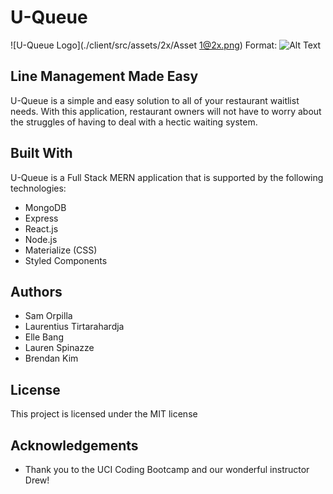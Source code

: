 # U-Queue
![U-Queue Logo](./client/src/assets/2x/Asset 1@2x.png)
Format: ![Alt Text](url)

## Line Management Made Easy

U-Queue is a simple and easy solution to all of your restaurant waitlist needs. With this application, restaurant owners will not have to worry about the struggles of having to deal with a hectic waiting system.

## Built With
U-Queue is a Full Stack MERN application that is supported by the following technologies:
* MongoDB
* Express
* React.js
* Node.js
* Materialize (CSS) 
* Styled Components 

## Authors 
* Sam Orpilla
* Laurentius Tirtarahardja
* Elle Bang
* Lauren Spinazze
* Brendan Kim

## License
This project is licensed under the MIT license 

## Acknowledgements
* Thank you to the UCI Coding Bootcamp and our wonderful instructor Drew! 
